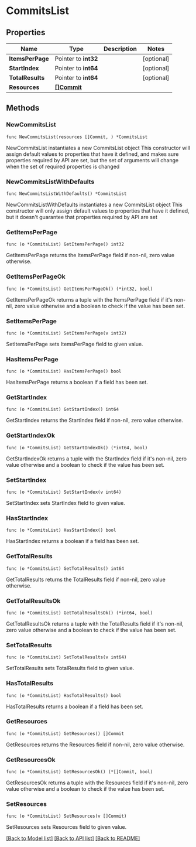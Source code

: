 # CommitsList

## Properties

Name | Type | Description | Notes
------------ | ------------- | ------------- | -------------
**ItemsPerPage** | Pointer to **int32** |  | [optional] 
**StartIndex** | Pointer to **int64** |  | [optional] 
**TotalResults** | Pointer to **int64** |  | [optional] 
**Resources** | [**[]Commit**](Commit.md) |  | 

## Methods

### NewCommitsList

`func NewCommitsList(resources []Commit, ) *CommitsList`

NewCommitsList instantiates a new CommitsList object
This constructor will assign default values to properties that have it defined,
and makes sure properties required by API are set, but the set of arguments
will change when the set of required properties is changed

### NewCommitsListWithDefaults

`func NewCommitsListWithDefaults() *CommitsList`

NewCommitsListWithDefaults instantiates a new CommitsList object
This constructor will only assign default values to properties that have it defined,
but it doesn't guarantee that properties required by API are set

### GetItemsPerPage

`func (o *CommitsList) GetItemsPerPage() int32`

GetItemsPerPage returns the ItemsPerPage field if non-nil, zero value otherwise.

### GetItemsPerPageOk

`func (o *CommitsList) GetItemsPerPageOk() (*int32, bool)`

GetItemsPerPageOk returns a tuple with the ItemsPerPage field if it's non-nil, zero value otherwise
and a boolean to check if the value has been set.

### SetItemsPerPage

`func (o *CommitsList) SetItemsPerPage(v int32)`

SetItemsPerPage sets ItemsPerPage field to given value.

### HasItemsPerPage

`func (o *CommitsList) HasItemsPerPage() bool`

HasItemsPerPage returns a boolean if a field has been set.

### GetStartIndex

`func (o *CommitsList) GetStartIndex() int64`

GetStartIndex returns the StartIndex field if non-nil, zero value otherwise.

### GetStartIndexOk

`func (o *CommitsList) GetStartIndexOk() (*int64, bool)`

GetStartIndexOk returns a tuple with the StartIndex field if it's non-nil, zero value otherwise
and a boolean to check if the value has been set.

### SetStartIndex

`func (o *CommitsList) SetStartIndex(v int64)`

SetStartIndex sets StartIndex field to given value.

### HasStartIndex

`func (o *CommitsList) HasStartIndex() bool`

HasStartIndex returns a boolean if a field has been set.

### GetTotalResults

`func (o *CommitsList) GetTotalResults() int64`

GetTotalResults returns the TotalResults field if non-nil, zero value otherwise.

### GetTotalResultsOk

`func (o *CommitsList) GetTotalResultsOk() (*int64, bool)`

GetTotalResultsOk returns a tuple with the TotalResults field if it's non-nil, zero value otherwise
and a boolean to check if the value has been set.

### SetTotalResults

`func (o *CommitsList) SetTotalResults(v int64)`

SetTotalResults sets TotalResults field to given value.

### HasTotalResults

`func (o *CommitsList) HasTotalResults() bool`

HasTotalResults returns a boolean if a field has been set.

### GetResources

`func (o *CommitsList) GetResources() []Commit`

GetResources returns the Resources field if non-nil, zero value otherwise.

### GetResourcesOk

`func (o *CommitsList) GetResourcesOk() (*[]Commit, bool)`

GetResourcesOk returns a tuple with the Resources field if it's non-nil, zero value otherwise
and a boolean to check if the value has been set.

### SetResources

`func (o *CommitsList) SetResources(v []Commit)`

SetResources sets Resources field to given value.



[[Back to Model list]](../README.md#documentation-for-models) [[Back to API list]](../README.md#documentation-for-api-endpoints) [[Back to README]](../README.md)


